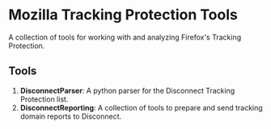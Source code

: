 # Mozilla Tracking Protection Tools

A collection of tools for working with and analyzing Firefox's Tracking
Protection.

## Tools

1. **DisconnectParser**: A python parser for the Disconnect Tracking Protection
   list.
2. **DisconnectReporting**: A collection of tools to prepare and send tracking
   domain reports to Disconnect.
